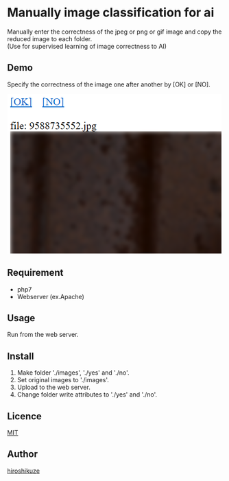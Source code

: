 # Manually image classification for ai

Manually enter the correctness of the jpeg or png or gif image and copy the reduced image to each folder.  
 (Use for supervised learning of image correctness to AI)  

## Demo

Specify the correctness of the image one after another by [OK] or [NO].

![Demo image](./_image_for_readme/demo.png)

## Requirement

* php7
* Webserver (ex.Apache)

## Usage

Run from the web server.

## Install

1. Make folder './images', './yes' and './no'.
1. Set original images to './images'.
1. Upload to the web server.
1. Change folder write attributes to './yes' and './no'.

## Licence

[MIT](https://github.com/hiroshikuze/manual-image-classification-for-ai/blob/master/LICENSE)

## Author

[hiroshikuze](https://github.com/hiroshikuze/)
